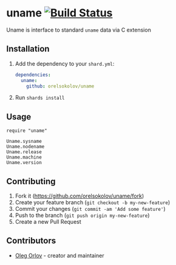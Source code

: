 # uname [![Build Status](https://api.travis-ci.org/OrelSokolov/uname.svg?branch=master)]()

Uname is interface to standard `uname` data via C extension

## Installation

1. Add the dependency to your `shard.yml`:

   ```yaml
   dependencies:
     uname:
       github: orelsokolov/uname
   ```

2. Run `shards install`

## Usage

```crystal
require "uname"

Uname.sysname
Uname.nodename
Uname.release
Uname.machine
Uname.version
```

## Contributing

1. Fork it (<https://github.com/orelsokolov/uname/fork>)
2. Create your feature branch (`git checkout -b my-new-feature`)
3. Commit your changes (`git commit -am 'Add some feature'`)
4. Push to the branch (`git push origin my-new-feature`)
5. Create a new Pull Request

## Contributors

- [Oleg Orlov](https://github.com/orelsokolov) - creator and maintainer
